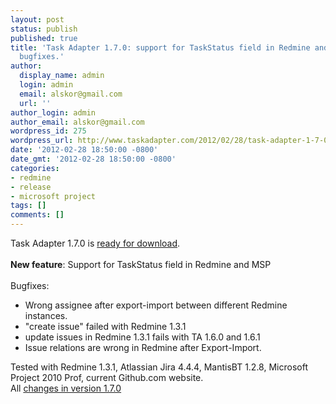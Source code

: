 ```yaml
---
layout: post
status: publish
published: true
title: 'Task Adapter 1.7.0: support for TaskStatus field in Redmine and MSP. Some
  bugfixes.'
author:
  display_name: admin
  login: admin
  email: alskor@gmail.com
  url: ''
author_login: admin
author_email: alskor@gmail.com
wordpress_id: 275
wordpress_url: http://www.taskadapter.com/2012/02/28/task-adapter-1-7-0-support-for-taskstatus-field-in-redmine-and-msp-some-bugfixes/
date: '2012-02-28 18:50:00 -0800'
date_gmt: '2012-02-28 18:50:00 -0800'
categories:
- redmine
- release
- microsoft project
tags: []
comments: []
---
```

<div dir="ltr" style="text-align: left;" trbidi="on">Task Adapter 1.7.0 is&nbsp;<a href="http:&#47;&#47;taskadapter.com&#47;download">ready for download</a>.<br/><br/><b>New feature</b>: Support for TaskStatus field in Redmine and MSP<br/><br/>Bugfixes: <br/>
<ul>
<li>Wrong assignee after export-import between different Redmine instances.</li>
<li>"create issue" failed with Redmine 1.3.1</li>
<li>update issues in Redmine 1.3.1 fails with TA 1.6.0 and 1.6.1</li>
<li>Issue relations are wrong in Redmine after Export-Import.</li></ul>
<div>Tested with Redmine 1.3.1, Atlassian Jira 4.4.4, MantisBT 1.2.8, Microsoft Project 2010 Prof, current Github.com website.</div>
<div>All&nbsp;<a href="http:&#47;&#47;www.hostedredmine.com&#47;versions&#47;1863">changes in version 1.7.0</a>&nbsp;</div></div></p>
